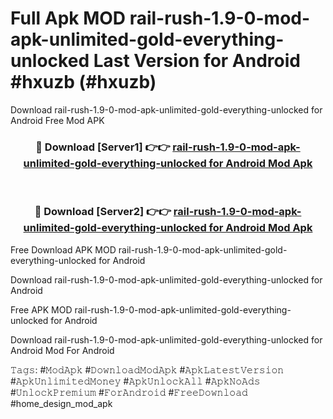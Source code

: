 # Full Apk MOD rail-rush-1.9-0-mod-apk-unlimited-gold-everything-unlocked Last Version for Android #hxuzb (#hxuzb)
Download rail-rush-1.9-0-mod-apk-unlimited-gold-everything-unlocked for Android Free Mod APK

<div align="center">
<h3>🔴 Download [Server1] 👉👉 <a href="https://app.mediaupload.pro?title=rail-rush-1.9-0-mod-apk-unlimited-gold-everything-unlocked&ref=15F">rail-rush-1.9-0-mod-apk-unlimited-gold-everything-unlocked for Android Mod Apk</a></h3><br>

<h3>🔴 Download [Server2] 👉👉 <a href="https://app.mediaupload.pro?title=rail-rush-1.9-0-mod-apk-unlimited-gold-everything-unlocked&ref=15F">rail-rush-1.9-0-mod-apk-unlimited-gold-everything-unlocked for Android Mod Apk</a></h3>
</div>


Free Download APK MOD rail-rush-1.9-0-mod-apk-unlimited-gold-everything-unlocked for Android

Download rail-rush-1.9-0-mod-apk-unlimited-gold-everything-unlocked for Android 

Free APK MOD rail-rush-1.9-0-mod-apk-unlimited-gold-everything-unlocked for Android 

Download rail-rush-1.9-0-mod-apk-unlimited-gold-everything-unlocked for Android Mod For Android

𝚃𝚊𝚐𝚜: #𝙼𝚘𝚍𝙰𝚙𝚔 #𝙳𝚘𝚠𝚗𝚕𝚘𝚊𝚍𝙼𝚘𝚍𝙰𝚙𝚔 #𝙰𝚙𝚔𝙻𝚊𝚝𝚎𝚜𝚝𝚅𝚎𝚛𝚜𝚒𝚘𝚗 #𝙰𝚙𝚔𝚄𝚗𝚕𝚒𝚖𝚒𝚝𝚎𝚍𝙼𝚘𝚗𝚎𝚢 #𝙰𝚙𝚔𝚄𝚗𝚕𝚘𝚌𝚔𝙰𝚕𝚕 #𝙰𝚙𝚔𝙽𝚘𝙰𝚍𝚜 #𝚄𝚗𝚕𝚘𝚌𝚔𝙿𝚛𝚎𝚖𝚒𝚞𝚖 #𝙵𝚘𝚛𝙰𝚗𝚍𝚛𝚘𝚒𝚍 #𝙵𝚛𝚎𝚎𝙳𝚘𝚠𝚗𝚕𝚘𝚊𝚍 #home_design_mod_apk